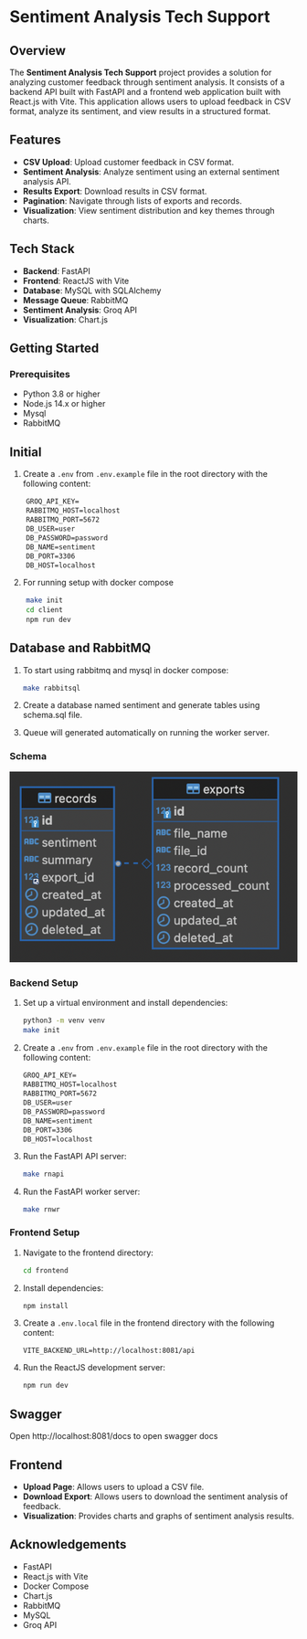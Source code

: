 # Sentiment Analysis Tech Support

## Overview

The **Sentiment Analysis Tech Support** project provides a solution for analyzing customer feedback through sentiment analysis. It consists of a backend API built with FastAPI and a frontend web application built with React.js with Vite. This application allows users to upload feedback in CSV format, analyze its sentiment, and view results in a structured format.

## Features

- **CSV Upload**: Upload customer feedback in CSV format.
- **Sentiment Analysis**: Analyze sentiment using an external sentiment analysis API.
- **Results Export**: Download results in CSV format.
- **Pagination**: Navigate through lists of exports and records.
- **Visualization**: View sentiment distribution and key themes through charts.

## Tech Stack

- **Backend**: FastAPI
- **Frontend**: ReactJS with Vite
- **Database**: MySQL with SQLAlchemy
- **Message Queue**: RabbitMQ
- **Sentiment Analysis**: Groq API
- **Visualization**: Chart.js

## Getting Started

### Prerequisites

- Python 3.8 or higher
- Node.js 14.x or higher
- Mysql
- RabbitMQ

## Initial

1. Create a `.env` from `.env.example` file in the root directory with the following content:
```env
    GROQ_API_KEY=
    RABBITMQ_HOST=localhost
    RABBITMQ_PORT=5672
    DB_USER=user
    DB_PASSWORD=password
    DB_NAME=sentiment
    DB_PORT=3306
    DB_HOST=localhost
```

2. For running setup with docker compose
```bash
    make init
    cd client 
    npm run dev
```

## Database and RabbitMQ

1. To start using rabbitmq and mysql in docker compose:
    ```bash
    make rabbitsql
    ```

2. Create a database named sentiment and generate tables using schema.sql file.

3. Queue will generated automatically on running the worker server.

### Schema

![Alt text](schema.png "schema")

### Backend Setup


1. Set up a virtual environment and install dependencies:
    ```bash
    python3 -m venv venv
    make init
    ```

2. Create a `.env` from `.env.example` file in the root directory with the following content:
    ```env
    GROQ_API_KEY=
    RABBITMQ_HOST=localhost
    RABBITMQ_PORT=5672
    DB_USER=user
    DB_PASSWORD=password
    DB_NAME=sentiment
    DB_PORT=3306
    DB_HOST=localhost
    ```

3. Run the FastAPI API server:
    ```bash
    make rnapi
    ```

4. Run the FastAPI worker server:
    ```bash
    make rnwr
    ```

### Frontend Setup

1. Navigate to the frontend directory:
    ```bash
    cd frontend
    ```

2. Install dependencies:
    ```bash
    npm install
    ```

3. Create a `.env.local` file in the frontend directory with the following content:
    ```env
    VITE_BACKEND_URL=http://localhost:8081/api
    ```

4. Run the ReactJS development server:
    ```bash
    npm run dev
    ```

## Swagger

Open http://localhost:8081/docs to open swagger docs

## Frontend

- **Upload Page**: Allows users to upload a CSV file.
- **Download Export**: Allows users to download the sentiment analysis of feedback.
- **Visualization**: Provides charts and graphs of sentiment analysis results.

## Acknowledgements

- FastAPI
- React.js with Vite
- Docker Compose
- Chart.js
- RabbitMQ
- MySQL
- Groq API
